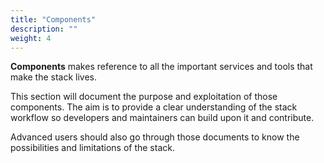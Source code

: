 ```yaml
---
title: "Components"
description: ""
weight: 4
---
```


**Components** makes reference to all the important services and tools that make the stack lives.

This section will document the purpose and exploitation of those components. The aim is to provide a clear understanding of the stack workflow so developers and maintainers can build upon it and contribute.

Advanced users should also go through those documents to know the possibilities and limitations of the stack.
